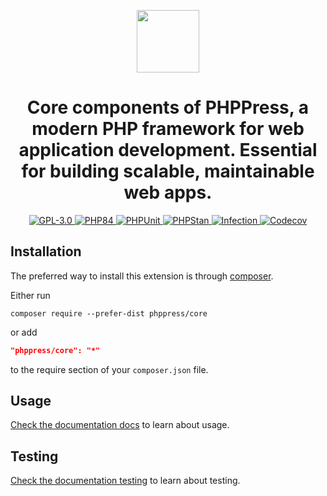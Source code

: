 <p align="center">
    <a href="https://github.com/phppress/core" target="_blank">
        <img src="https://avatars.githubusercontent.com/u/188348450?v=4" height="100px">
    </a>
</p>   
 
<h1 align="center">Core components of PHPPress, a modern PHP framework for web application development. Essential for building scalable, maintainable web apps.</h1>

<p align="center">
    <a href="LICENSE" target="_blank">
        <img src="https://img.shields.io/badge/License-GPLv3-blue.svg" alt="GPL-3.0">
    </a>
    <a href="https://www.php.net/releases/8.4/en.php" target="_blank">
        <img src="https://img.shields.io/badge/PHP-%3E%3D8.4-787CB5" alt="PHP84">
    </a>
    <a href="https://github.com/phppress/core/actions/workflows/build.yml" target="_blank">
        <img src="https://github.com/phppress/core/actions/workflows/build.yml/badge.svg" alt="PHPUnit">
    </a>
    <a href="https://github.com/phppress/core/actions/workflows/static.yml" target="_blank">
        <img src="https://github.com/phppress/core/actions/workflows/static.yml/badge.svg" alt="PHPStan">
    </a>      
    <a href="https://dashboard.stryker-mutator.io/reports/github.com/phppress/core/main#mutant" target="_blank">
        <img src="https://img.shields.io/endpoint?style=flat&url=https%3A%2F%2Fbadge-api.stryker-mutator.io%2Fgithub.com%2Fphppress%2Fcore%2Fmain" alt="Infection">
    </a>         
    <a href="https://codecov.io/gh/phppress/core" target="_blank">
        <img src="https://codecov.io/gh/phppress/core/branch/main/graph/badge.svg?token=MF0XUGVLYC" alt="Codecov">
    </a>
</p>

## Installation

The preferred way to install this extension is through [composer](https://getcomposer.org/download/).

Either run

```shell
composer require --prefer-dist phppress/core
```

or add

```json
"phppress/core": "*"
```

to the require section of your `composer.json` file. 

## Usage

[Check the documentation docs](docs/README.md) to learn about usage.

## Testing

[Check the documentation testing](docs/testing.md) to learn about testing.
